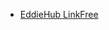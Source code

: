   - [EddieHub LinkFree][linkfree]



[linkfree]: https://github.com/EddieHubCommunity/LinkFree/pull/1104
